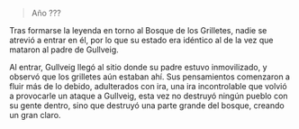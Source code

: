 > Año ???

Tras formarse la leyenda en torno al Bosque de los Grilletes, nadie se atrevió a entrar en él, por lo que su estado era idéntico al de la vez que mataron al padre de Gullveig.

Al entrar, Gullveig llegó al sitio donde su padre estuvo inmovilizado, y observó que los grilletes aún estaban ahí. Sus pensamientos comenzaron a fluir más de lo debido, adulterados con ira, una ira incontrolable que volvió a provocarle un ataque a Gullveig, esta vez no destruyó ningún pueblo con su gente dentro, sino que destruyó una parte grande del bosque, creando un gran claro.